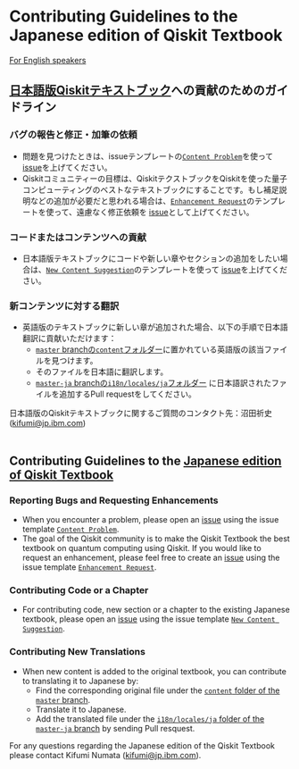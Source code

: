
# Contributing Guidelines to the Japanese edition of Qiskit Textbook
[For English speakers](#contributing-guidelines-to-the-japanese-edition-of-qiskit-textbook-1)
## [日本語版Qiskitテキストブック](https://qiskit.org/textbook/ja/preface.html)への貢献のためのガイドライン
### バグの報告と修正・加筆の依頼
- 問題を見つけたときは、issueテンプレートの[`Content Problem`](https://github.com/qiskit-community/qiskit-textbook/issues/new?assignees=&labels=content+bug&template=content-problem---.md&title=)を使って [issue](https://github.com/qiskit-community/qiskit-textbook/issues)を上げてください。
- Qiskitコミュニティーの目標は、QiskitテクストブックをQiskitを使った量子コンピューティングのベストなテキストブックにすることです。もし補足説明などの追加が必要だと思われる場合は、[`Enhancement Request`](https://github.com/qiskit-community/qiskit-textbook/issues/new?assignees=&labels=enhancement&template=enhancement-request---.md&title=)のテンプレートを使って、遠慮なく修正依頼を [issue](https://github.com/qiskit-community/qiskit-textbook/issues)として上げてください。

### コードまたはコンテンツへの貢献
- 日本語版テキストブックにコードや新しい章やセクションの追加をしたい場合は、[`New Content Suggestion`](https://github.com/qiskit-community/qiskit-textbook/issues/new?assignees=&labels=New+Content+Suggestion&template=new-content-suggestion-----.md&title=)のテンプレートを使って [issue](https://github.com/qiskit-community/qiskit-textbook/issues)を上げてください。

### 新コンテンツに対する翻訳
- 英語版のテキストブックに新しい章が追加された場合、以下の手順で日本語翻訳に貢献いただけます：
    - [`master` branchの`content`フォルダー](https://github.com/qiskit-community/qiskit-textbook/tree/master/content)に置かれている英語版の該当ファイルを見つけます。
    - そのファイルを日本語に翻訳します。
    - [`master-ja` branchの`i18n/locales/ja`フォルダー](https://github.com/qiskit-community/qiskit-textbook/tree/master-ja/i18n/locales/ja) に日本語訳されたファイルを追加するPull requestをしてください。

日本語版のQiskitテキストブックに関するご質問のコンタクト先：沼田祈史 (kifumi@jp.ibm.com) 
</br>
</br>

## Contributing Guidelines to the [Japanese edition of Qiskit Textbook](https://qiskit.org/textbook/ja/preface.html)

### Reporting Bugs and Requesting Enhancements
- When you encounter a problem, please open an [issue](https://github.com/qiskit-community/qiskit-textbook/issues) using the issue template [`Content Problem`](https://github.com/qiskit-community/qiskit-textbook/issues/new?assignees=&labels=content+bug&template=content-problem---.md&title=). 
- The goal of the Qiskit community is to make the Qiskit Textbook the best textbook on quantum computing using Qiskit. If you would like to request an enhancement, please feel free to create an [issue](https://github.com/qiskit-community/qiskit-textbook/issues) using the issue template [`Enhancement Request`](https://github.com/qiskit-community/qiskit-textbook/issues/new?assignees=&labels=enhancement&template=enhancement-request---.md&title=). 

### Contributing Code or a Chapter
- For contributing code, new section or a chapter to the existing Japanese textbook, please open an [issue](https://github.com/qiskit-community/qiskit-textbook/issues) using the issue template [`New Content Suggestion`](https://github.com/qiskit-community/qiskit-textbook/issues/new?assignees=&labels=New+Content+Suggestion&template=new-content-suggestion-----.md&title=).

### Contributing New Translations
- When new content is added to the original textbook, you can contribute to translating it to Japanese by:
    - Find the corresponding original file under the [`content` folder of the `master` branch](https://github.com/qiskit-community/qiskit-textbook/tree/master/content).
    - Translate it to Japanese.
    - Add the translated file under the [`i18n/locales/ja` folder of the `master-ja` branch](https://github.com/qiskit-community/qiskit-textbook/tree/master-ja/i18n/locales/ja) by sending Pull resquest.

For any questions regarding the Japanese edition of the Qiskit Textbook please contact Kifumi Numata (kifumi@jp.ibm.com).